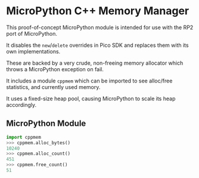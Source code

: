 # MicroPython C++ Memory Manager

This proof-of-concept MicroPython module is intended for use with the RP2 port of MicroPython.

It disables the `new`/`delete` overrides in Pico SDK and replaces them with its own implementations.

These are backed by a very crude, non-freeing memory allocator which throws a MicroPython exception on fail.

It includes a module `cppmem` which can be imported to see alloc/free statistics, and currently used memory.

It uses a fixed-size heap pool, causing MicroPython to scale its heap accordingly.

## MicroPython Module

```python
import cppmem
>>> cppmem.alloc_bytes()
10240
>>> cppmem.alloc_count()
451
>>> cppmem.free_count()
51
```

